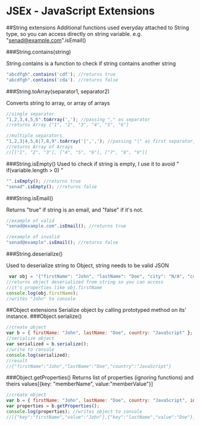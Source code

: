 # JSEx - JavaScript Extensions

##String extensions
Additional functions used everyday attached to String type, so you can access directly on string variable. e.g. "senad@example.com".isEmail()

###String.contains(string)

String.contains is a function to check if string contains another string
```JavaScript
"abcdfgh".contains('cdf'); //returns true
"abcdfgh".contains('cda'). //returns false
```
###String.toArray(separator1, separator2)

Converts string to array, or array of arrays

```Javascript
//single separator
"1,2,3,4,5,6".toArray(','); //passing "," as separator
//returns Array ["1", "2", "3", "4", "5", "6"]
```

```Javascript
//multiple separators
"1,2,3|4,5,6|7,8,9".toArray('|',','); //passing "|" as first separator, and "," as second
//returns Array of Arrays
//[["1", "2", "3"], ["4", "5", "6"], ["7", "8", "9"]]
```
###String.isEmpty()
Used to check if string is empty, I use it to avoid " if(variable.length > 0) "
```Javascript
"".isEmpty(); //returns true
"senad".isEmpty(); //returns false
```
###String.isEmail()

Returns "true" if string is an email, and "false" if it's not.

```Javascript
//example of valid
"senad@example.com".isEmail(); //returns true

//example of invalid
"senad@example".isEmail(); //returns false
```
###String.deserialize()

Used to deserialize string to Object, string needs to be valid JSON
```Javascript
 var obj = '{"firstName": "John", "lastName": "Doe", "city": "N/A", "country": "JS"}'.deserialize();
//returns object deserialized from string so you can access
//it's properties like obj.firstName
console.log(obj.firstName);
//writes "John" to console
```

##Object extensions
Serialize object by calling prototyped method on its' instance.
###Object.serialize()
```Javascript
//create object
var b = { firstName: "John", lastName: "Doe", country: "JavaScript" };
//serialize object 
var serialized = b.serialize();
//write to console
console.log(serialized);
//result
//{"firstName":"John","lastName":"Doe","country":"JavaScript"}
```
###Object.getProperties()
Returns list of properties (ignoring functions) and theirs values[{key: "memberName", value:"memberValue"}] 
```Javascript
//create object
var b = { firstName: "John", lastName: "Doe", country: "JavaScript", init: function(){ console.log('I\'m function!'); }};
var properties = b.getProperties();
console.log(properties); //writes object to console
//[{"key":"firstName","value":"John"},{"key":"lastName","value":"Doe"},{"key":"country","value":"JavaScript"}]
```